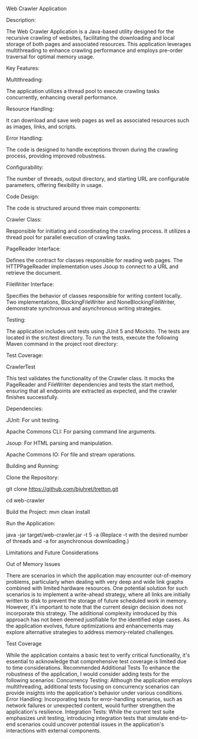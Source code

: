 Web Crawler Application

Description:

The Web Crawler Application is a Java-based utility designed for the recursive crawling of websites, facilitating the downloading and local storage of both pages and associated resources. This application leverages multithreading to enhance crawling performance and employs pre-order traversal for optimal memory usage.

Key Features:

Multithreading: 

The application utilizes a thread pool to execute crawling tasks concurrently, enhancing overall performance.

Resource Handling: 

It can download and save web pages as well as associated resources such as images, links, and scripts.

Error Handling: 

The code is designed to handle exceptions thrown during the crawling process, providing improved robustness.

Configurability: 

The number of threads, output directory, and starting URL are configurable parameters, offering flexibility in usage.

Code Design:

The code is structured around three main components:

Crawler Class: 

Responsible for initiating and coordinating the crawling process. It utilizes a thread pool for parallel execution of crawling tasks.

PageReader Interface: 

Defines the contract for classes responsible for reading web pages. The HTTPPageReader implementation uses Jsoup to connect to a URL and retrieve the document.

FileWriter Interface: 

Specifies the behavior of classes responsible for writing content locally. Two implementations, BlockingFileWriter and NoneBlockingFileWriter, demonstrate synchronous and asynchronous writing strategies.

Testing:

The application includes unit tests using JUnit 5 and Mockito. The tests are located in the src/test directory. To run the tests, execute the following Maven command in the project root directory:

Test Coverage:

CrawlerTest

This test validates the functionality of the Crawler class. It mocks the PageReader and FileWriter dependencies and tests the start method, ensuring that all endpoints are extracted as expected, and the crawler finishes successfully.

Dependencies:

JUnit: For unit testing.

Apache Commons CLI: For parsing command line arguments.

Jsoup: For HTML parsing and manipulation.

Apache Commons IO: For file and stream operations.

Building and Running:

Clone the Repository: 

git clone https://github.com/bjuhret/tretton.git

cd web-crawler

Build the Project: mvn clean install

Run the Application: 

java -jar target/web-crawler.jar -t 5 -a (Replace -t with the desired number of threads and -a for asynchronous downloading.)

Limitations and Future Considerations

Out of Memory Issues

There are scenarios in which the application may encounter out-of-memory problems, particularly when dealing with very deep and wide link graphs combined with limited hardware resources. One potential solution for such scenarios is to implement a write-ahead strategy, where all links are initially written to disk to prevent the storage of future scheduled work in memory.
However, it's important to note that the current design decision does not incorporate this strategy. The additional complexity introduced by this approach has not been deemed justifiable for the identified edge cases. As the application evolves, future optimizations and enhancements may explore alternative strategies to address memory-related challenges.

Test Coverage

While the application contains a basic test to verify critical functionality, it's essential to acknowledge that comprehensive test coverage is limited due to time considerations.
Recommended Additional Tests
To enhance the robustness of the application, I would consider adding tests for the following scenarios:
Concurrency Testing: Although the application employs multithreading, additional tests focusing on concurrency scenarios can provide insights into the application's behavior under various conditions.
Error Handling: Incorporating tests for error-handling scenarios, such as network failures or unexpected content, would further strengthen the application's resilience.
Integration Tests: While the current test suite emphasizes unit testing, introducing integration tests that simulate end-to-end scenarios could uncover potential issues in the application's interactions with external components.



